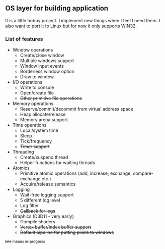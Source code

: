 ## OS layer for building application
It is a little hobby project. I implement new things when I feel I need them. I also want to port it to Linux but for now it only supports WIN32.

### List of features
- Window operations
  - Create/close window
  - Multiple windows support
  - Window input events
  - Borderless window option
  - ~~Draw to window~~
- I/O operations
  - Write to console
  - Open/create file
  - ~~Other primitive file operations~~
- Memory operations
  - Reserve/commit/decommit from virtual address space
  - Heap allocate/release
  - Memory arena support
- Time operations
  - Local/system time
  - Sleep
  - Tick/frequency
  - ~~Timer support~~
- Threading
  - Create/suspend thread
  - Helper functions for waiting threads
- Atomics
  - Primitive atomic operations (add, increase, exchange, compare-exchange etc.)
  - Acquire/release semantics
- Logging
  - Wait-free logging support
  - 5 different log level
  - Log filter
  - ~~Callback for logs~~
- Graphics (D3D11 - very early)
  - ~~Compile shaders~~
  - ~~Vertex buffer/index buffer support~~
  - ~~Default pipeline for putting pixels to windows~~

<sub>~~line~~ means in-progress</sub>
